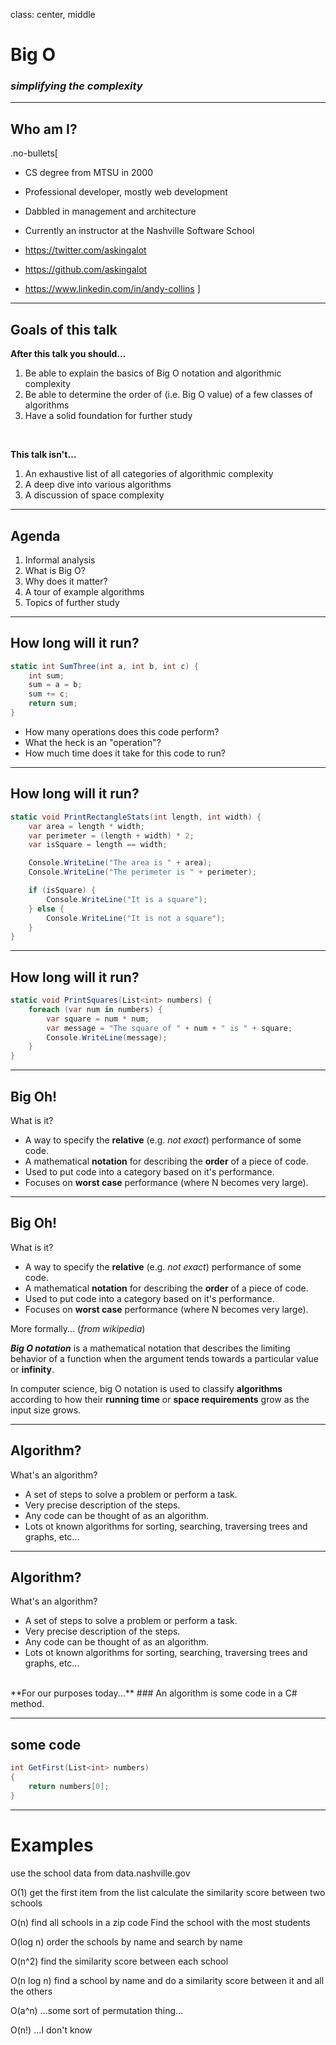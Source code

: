 class: center, middle

# Big O
### _simplifying the complexity_

---
## Who am I?

.no-bullets[
* CS degree from MTSU in 2000
* Professional developer, mostly web development
* Dabbled in management and architecture
* Currently an instructor at the Nashville Software School


* https://twitter.com/askingalot
* https://github.com/askingalot
* https://www.linkedin.com/in/andy-collins
]

---
## Goals of this talk

**After this talk you should...**
1. Be able to explain the basics of Big O notation and algorithmic complexity
1. Be able to determine the order of (i.e. Big O value) of a few classes of algorithms
1. Have a solid foundation for further study

<br/>

**This talk isn't...**
1. An exhaustive list of all categories of algorithmic complexity
1. A deep dive into various algorithms
1. A discussion of space complexity

---
## Agenda

1. Informal analysis
1. What is Big O?
1. Why does it matter?
1. A tour of example algorithms
1. Topics of further study

---
## How long will it run?
```cs
static int SumThree(int a, int b, int c) {
    int sum;
    sum = a = b;
    sum += c;
    return sum;
}
```
* How many operations does this code perform?
* What the heck is an "operation"?
* How much time does it take for this code to run?

---
## How long will it run?

```cs
static void PrintRectangleStats(int length, int width) {
    var area = length * width;
    var perimeter = (length + width) * 2;
    var isSquare = length == width;

    Console.WriteLine("The area is " + area);
    Console.WriteLine("The perimeter is " + perimeter);

    if (isSquare) {
        Console.WriteLine("It is a square");
    } else {
        Console.WriteLine("It is not a square");
    }
}
```

---
## How long will it run?

```cs
static void PrintSquares(List<int> numbers) {
    foreach (var num in numbers) {
        var square = num * num;
        var message = "The square of " + num + " is " + square;
        Console.WriteLine(message);
    }
}
```
---
## Big Oh!
What is it?
* A way to specify the **relative** (e.g. _not exact_) performance of some code.
* A mathematical **notation** for describing the **order** of a piece of code.
* Used to put code into a category based on it's performance.
* Focuses on **worst case** performance (where N becomes very large).

---
## Big Oh!
What is it?
* A way to specify the **relative** (e.g. _not exact_) performance of some code.
* A mathematical **notation** for describing the **order** of a piece of code.
* Used to put code into a category based on it's performance.
* Focuses on **worst case** performance (where N becomes very large).

More formally... (_from wikipedia_)

_**Big O notation**_ is a mathematical notation that describes the limiting behavior of a function when the argument tends towards a particular value or **infinity**.

In computer science, big O notation is used to classify **algorithms** according to how their **running time** or **space requirements** grow as the input size grows.

---
## Algorithm?
What's an algorithm?
* A set of steps to solve a problem or perform a task.
* Very precise description of the steps.
* Any code can be thought of as an algorithm.
* Lots ot known algorithms for sorting, searching, traversing trees and graphs, etc...

---
## Algorithm?
What's an algorithm?
* A set of steps to solve a problem or perform a task.
* Very precise description of the steps.
* Any code can be thought of as an algorithm.
* Lots ot known algorithms for sorting, searching, traversing trees and graphs, etc...

<br/>
**For our purposes today...**
### An algorithm is some code in a C# method.

---

## some code

```cs
int GetFirst(List<int> numbers)
{
    return numbers[0];
}
```

---
# Examples
use the school data from data.nashville.gov

O(1)
get the first item from the list
calculate the similarity score between two schools

O(n)
find all schools in a zip code
Find the school with the most students

O(log n)
order the schools by name and search by name

O(n^2)
find the similarity score between each school

O(n log n)
find a school by name and do a similarity score between it and all the others

O(a^n)
...some sort of permutation thing...

O(n!)
...I don't know